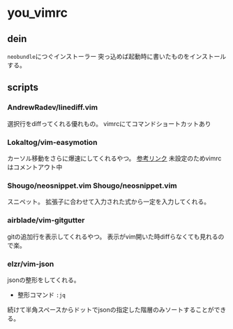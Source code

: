 # you_vimrc
## dein
`neobundle`につぐインストーラー
突っ込めば起動時に書いたものをインストールする。

## scripts
### AndrewRadev/linediff.vim
選択行をdiffってくれる優れもの。
vimrcにてコマンドショートカットあり

### Lokaltog/vim-easymotion
カーソル移動をさらに爆速にしてくれるやつ。
[参考リンク](http://haya14busa.com/mastering-vim-easymotion/)
未設定のためvimrcはコメントアウト中

### Shougo/neosnippet.vim Shougo/neosnippet.vim
スニペット。
拡張子に合わせて入力された式から一定を入力してくれる。

### airblade/vim-gitgutter
gitの追加行を表示してくれるやつ。
表示がvim開いた時diffらなくても見れるので楽。

### elzr/vim-json
jsonの整形をしてくれる。  

- 整形コマンド
`:jq`

続けて半角スペースからドットでjsonの指定した階層のみソートすることができる。


